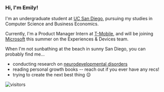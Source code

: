 ### Hi, I'm Emily! 

I'm an undergraduate student at [UC San Diego](https://www.ucsd.edu/), pursuing my studies in Computer Science and Business Economics.

Currently, I'm a Product Manager Intern at [T-Mobile](https://www.t-mobile.com/), and will be joining [Microsoft](https://www.microsoft.com/) this summer on the Experiences & Devices team.

When I'm not sunbathing at the beach in sunny San Diego, you can probably find me...

- conducting research on [neurodevelopmental disorders](https://greenelab.ucsd.edu/)
- reading personal growth books -- reach out if you ever have any recs!
- trying to create the next best thing 😌

![visitors](https://visitor-badge.glitch.me/badge?page_id=emjinn.emjinn)



